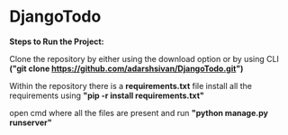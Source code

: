 # DjangoTodo

**Steps to Run the Project:**

Clone the repository by either using the download option or by using CLI **("git clone https://github.com/adarshsivan/DjangoTodo.git")**

Within the repository there is a **requirements.txt** file install all the requirements using **"pip -r install requirements.txt"**

open cmd where all the files are present and run **"python manage.py runserver"**
